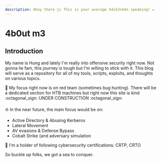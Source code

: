 ```yaml
---
description: Ahoy there 🏴‍☠️ This is your average h4ck3rm4n speaking! ☠️
---
```


# 4b0ut m3

## Introduction

My name is Hung and lately I'm really into offensive security right now. Not gonna lie fam, this journey is tough but I'm willing to stick with it. This blog will serve as a repository for all of my tools, scripts, exploits, and thoughts on various topics.

🔴 My focus right now is on red team (sometimes bug hunting). There will be a dedicated section for HTB machines but right now this site is kind :octagonal\_sign: UNDER CONSTRUCTION :octagonal\_sign:

:sailboat: In the near future, the main focus would be on:

* Active Directory & Abusing Kerberos
* Lateral Movement
* AV evasions & Defense Bypass
* Cobalt Strike (and adversary simulation

📜 I'm a holder of following cybersecurity certifications: CRTP, CRTO

So buckle up folks, we got a sea to conquer.&#x20;
